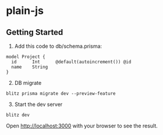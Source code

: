 # plain-js

## Getting Started

1. Add this code to db/schema.prisma:

```
model Project {
  id      Int      @default(autoincrement()) @id
  name    String
}
```

2. DB migrate

```
blitz prisma migrate dev --preview-feature
```

3. Start the dev server

```
blitz dev
```

Open [http://localhost:3000](http://localhost:3000) with your browser to see the result.
